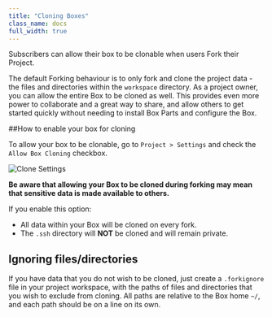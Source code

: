 ```yaml
---
title: "Cloning Boxes"
class_name: docs
full_width: true
---
```


Subscribers can allow their box to be clonable when users Fork their Project.

The default Forking behaviour is to only fork and clone the project data - the files and directories within the `workspace` directory. As a project owner, you can allow the entire Box to be cloned as well. This provides even more power to collaborate and a great way to share, and allow others to get started quickly without needing to install Box Parts and configure the Box.

##How to enable your box for cloning

To allow your box to be clonable, go to `Project > Settings` and check the `Allow Box Cloning` checkbox.

![Clone Settings](/img/docs/clone-settings.png)

**Be aware that allowing your Box to be cloned during forking may mean that sensitive data is made available to others.**

If you enable this option:

- All data within your Box will be cloned on every fork.
- The `.ssh` directory will **NOT** be cloned and will remain private.

## Ignoring files/directories

If you have data that you do not wish to be cloned, just create a `.forkignore` file in your project workspace, with the paths of files and directories that you wish to exclude from cloning. All paths are relative to the Box home `~/`, and each path should be on a line on its own.
